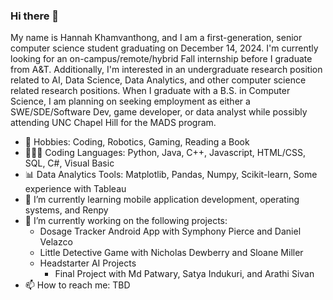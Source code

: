 ### Hi there 👋

<!--
**hkhamvan263/hkhamvan263** is a ✨ _special_ ✨ repository because its `README.md` (this file) appears on your GitHub profile.

Here are some ideas to get you started:

- 👯 I’m looking to collaborate on ...
- 🤔 I’m looking for help with ...
- ⚡ Fun fact: ...
- 💬 Ask me about anything
-->

My name is Hannah Khamvanthong, and I am a first-generation, senior computer science student graduating on December 14, 2024. I'm currently looking for an on-campus/remote/hybrid Fall internship before I graduate from A&T. Additionally, I'm interested in an undergraduate research position related to AI, Data Science, Data Analytics, and other computer science related research positions. When I graduate with a B.S. in Computer Science, I am planning on seeking employment as either a SWE/SDE/Software Dev, game developer, or data analyst while possibly attending UNC Chapel Hill for the MADS program.

- 🤖 Hobbies: Coding, Robotics, Gaming, Reading a Book
- 👩🏻‍💻 Coding Languages: Python, Java, C++, Javascript, HTML/CSS, SQL, C#, Visual Basic
- 📊 Data Analytics Tools: Matplotlib, Pandas, Numpy, Scikit-learn, Some experience with Tableau
- 🌱 I’m currently learning mobile application development, operating systems, and Renpy
- 🔭 I’m currently working on the following projects:
    - Dosage Tracker Android App with Symphony Pierce and Daniel Velazco
    - Little Detective Game with Nicholas Dewberry and Sloane Miller
    - Headstarter AI Projects
        - Final Project with Md Patwary, Satya Indukuri, and Arathi Sivan
- 📫 How to reach me: TBD
